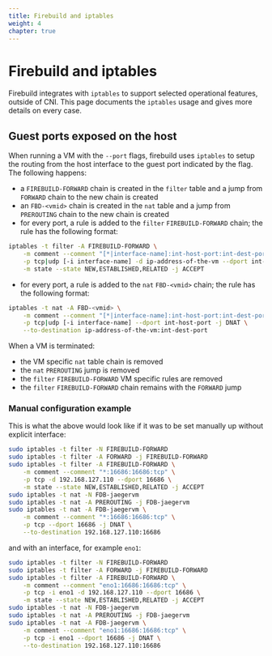 ```yaml
---
title: Firebuild and iptables
weight: 4
chapter: true
---
```


# Firebuild and iptables

Firebuild integrates with `iptables` to support selected operational features, outside of CNI. This page documents the `iptables` usage and gives more details on every case.

## Guest ports exposed on the host

When running a VM with the `--port` flags, firebuild uses `iptables` to setup the routing from the host interface to the guest port indicated by the flag. The following happens:

- a `FIREBUILD-FORWARD` chain is created in the `filter` table and a jump from `FORWARD` chain to the new chain is created
- an `FBD-<vmid>` chain is created in the `nat` table and a jump from `PREROUTING` chain to the new chain is created
- for every port, a rule is added to the `filter` `FIREBUILD-FORWARD` chain; the rule has the following format:

```sh
iptables -t filter -A FIREBUILD-FORWARD \
    -m comment --comment "[*|interface-name]:int-host-port:int-dest-port:[tcp|udp]" \
    -p tcp|udp [-i interface-name] -d ip-address-of-the-vm --dport int-host-port \
    -m state --state NEW,ESTABLISHED,RELATED -j ACCEPT
```

- for every port, a rule is added to the `nat` `FBD-<vmid>` chain; the rule has the following format:

```sh
iptables -t nat -A FBD-<vmid> \
    -m comment --comment "[*|interface-name]:int-host-port:int-dest-port:[tcp|udp]" \
    -p tcp|udp [-i interface-name] --dport int-host-port -j DNAT \
    --to-destination ip-address-of-the-vm:int-dest-port
```

When a VM is terminated:

- the VM specific `nat` table chain is removed
- the `nat` `PREROUTING` jump is removed
- the `filter` `FIREBUILD-FORWARD` VM specific rules are removed
- the `filter` `FIREBUILD-FORWARD` chain remains with the `FORWARD` jump

### Manual configuration example

This is what the above would look like if it was to be set manually up without explicit interface:

```sh
sudo iptables -t filter -N FIREBUILD-FORWARD
sudo iptables -t filter -A FORWARD -j FIREBUILD-FORWARD
sudo iptables -t filter -A FIREBUILD-FORWARD \
    -m comment --comment "*:16686:16686:tcp" \
    -p tcp -d 192.168.127.110 --dport 16686 \
    -m state --state NEW,ESTABLISHED,RELATED -j ACCEPT
sudo iptables -t nat -N FDB-jaegervm
sudo iptables -t nat -A PREROUTING -j FDB-jaegervm
sudo iptables -t nat -A FDB-jaegervm \
    -m comment --comment "*:16686:16686:tcp" \
    -p tcp --dport 16686 -j DNAT \
    --to-destination 192.168.127.110:16686
```

and with an interface, for example `eno1`:

```sh
sudo iptables -t filter -N FIREBUILD-FORWARD
sudo iptables -t filter -A FORWARD -j FIREBUILD-FORWARD
sudo iptables -t filter -A FIREBUILD-FORWARD \
    -m comment --comment "eno1:16686:16686:tcp" \
    -p tcp -i eno1 -d 192.168.127.110 --dport 16686 \
    -m state --state NEW,ESTABLISHED,RELATED -j ACCEPT
sudo iptables -t nat -N FDB-jaegervm
sudo iptables -t nat -A PREROUTING -j FDB-jaegervm
sudo iptables -t nat -A FDB-jaegervm \
    -m comment --comment "eno1:16686:16686:tcp" \
    -p tcp -i eno1 --dport 16686 -j DNAT \
    --to-destination 192.168.127.110:16686
```
